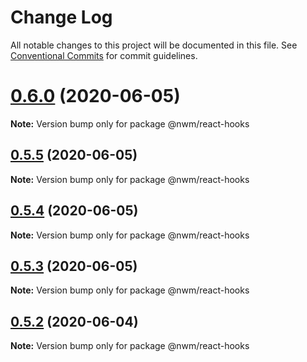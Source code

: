 # Change Log

All notable changes to this project will be documented in this file.
See [Conventional Commits](https://conventionalcommits.org) for commit guidelines.

# [0.6.0](https://ssh.dev.azure.com/v3/NWMProject/NWM%20Cloud/NWM-Cloud/compare/v0.5.0...v0.6.0) (2020-06-05)

**Note:** Version bump only for package @nwm/react-hooks

## [0.5.5](https://ssh.dev.azure.com/v3/NWMProject/NWM%20Cloud/NWM-Cloud/compare/v0.5.0...v0.5.5) (2020-06-05)

**Note:** Version bump only for package @nwm/react-hooks

## [0.5.4](https://ssh.dev.azure.com/v3/NWMProject/NWM%20Cloud/NWM-Cloud/compare/v0.5.0...v0.5.4) (2020-06-05)

**Note:** Version bump only for package @nwm/react-hooks

## [0.5.3](https://ssh.dev.azure.com/v3/NWMProject/NWM%20Cloud/NWM-Cloud/compare/v0.5.0...v0.5.3) (2020-06-05)

**Note:** Version bump only for package @nwm/react-hooks

## [0.5.2](https://ssh.dev.azure.com/v3/NWMProject/NWM%20Cloud/NWM-Cloud/compare/v0.5.0...v0.5.2) (2020-06-04)

**Note:** Version bump only for package @nwm/react-hooks
